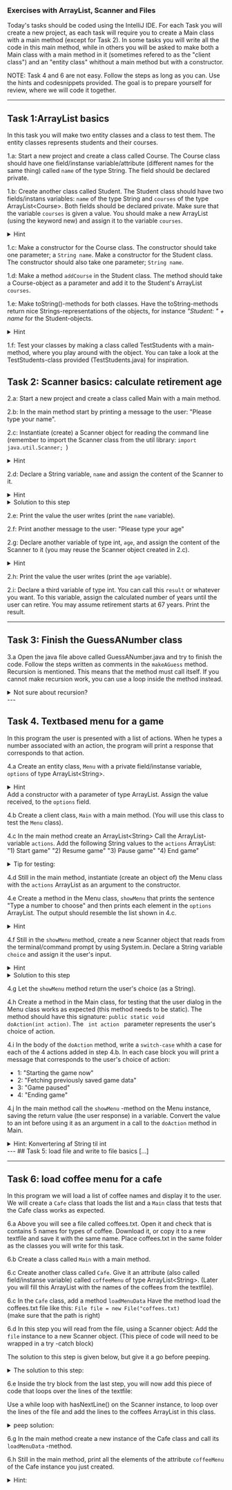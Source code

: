 ### Exercises with ArrayList, Scanner and Files
Today's tasks should be coded using the IntelliJ IDE. For each Task you will create a new project, as each task will require you to create a Main class with a main method (except for Task 2). 
In some tasks you will write all the code in this main method, while in others you will be asked to make both a Main class with a main method in it (sometimes refered to as the "client class") and an "entity class" whithout a main method but with a constructor. 

NOTE: Task 4 and 6 are not easy. Follow the steps as long as you can. Use the hints and codesnippets provided. The goal is to prepare yourself for review, where we will code it together. 

---
## Task 1:ArrayList basics
In this task you will make two entity classes and a class to test them. The entity classes represents students and their courses. 

1.a: Start a new project and create a class called Course. The Course class should have one field/instanse variable/attribute (different names for the same thing) called <code>name</code> of the type String. The field should be declared private. 

1.b: Create another class called Student. The Student class should have two fields/instans variables: <code>name</code> of the type String and <code>courses</code> of the type ArrayList\<Course\>. Both fields should be declared private. Make sure that the variable <code>courses</code> is given a value. You should make a new ArrayList (using the keyword new) and assign it to the variable <code>courses</code>.

<details>
  <summary>Hint</summary>
  <p>Remember to import java.util.ArrayList.
  The beginning of the class should look like this
  <code>import java.util.ArrayList; 
  public class Student{
  </code>
  </p>
</details>

1.c: Make a constructor for the Course class. The constructor should take one parameter; a <code>String name</code>. 
Make a constructor for the Student class. The constructor should also take one parameter; <code>String name</code>.

1.d: Make a method <code>addCourse</code> in the Student class. The method should take a Course-object as a parameter and add it to the Student's ArrayList <code>courses</code>.

1.e: Make toString()-methods for both classes. Have the toString-methods return nice Strings-representations of the objects, for instance <i>"Student: " + name</i> for the Student-objects. 
<details>
  <summary>Hint</summary>
  <p>You can read about toString <a href="https://www.geeksforgeeks.org/object-tostring-method-in-java/">here</a>.
  </p>
</details>

1.f: Test your classes by making a class called TestStudents with a main-method, where you play around with the object. You can take a look at the TestStudents-class provided (TestStudents.java) for inspiration. 

## Task 2: Scanner basics: calculate retirement age
2.a: Start a new project and create a class called Main with a main method.

2.b: In the main method start by printing a message to the user: "Please type your name".

2.c: Instantiate (create) a Scanner object for reading the command line (remember to import the Scanner class from the util library: <code>import java.util.Scanner; </code>)
<details>
  <summary>Hint</summary>
  <p>Remember that Scanner can take System.in as an argument to the constructor. System.in reads from the terminal/command prompt just as System.out prints to it.</p>
</details>

2.d: Declare a String variable, <code>name</code> and assign the content of the Scanner to it.
<details>
  <summary>Hint</summary>
  <p>
    The user input will be returned by <code>
    scanner.nextLine();
    </code>
  </p>
</details>
<details>
  <summary>Solution to this step</summary>
  <p>
    <code>
    Scanner scanner = new Scanner(System.in);
    String name = scan.nextLine();
</code>
</p>
</details>

2.e: Print the value the user writes (print the <code>name</code> variable).

2.f: Print another message to the user: "Please type your age"

2.g: Declare another variable of type int, <code>age</code>, and assign the content of the Scanner to it (you may reuse the Scanner object created in 2.c).
<details>
  <summary>Hint</summary>
  <p>You will need to use <i>another</i> of Scanner's methods to read the content as you are now reading an int and not a String. You can get an overview of Scanner's methods in the <a href="https://docs.oracle.com/javase/8/docs/api/">Java API</a>.</p>
</details>

2.h: Print the value the user writes (print the <code>age</code> variable).

2.i: Declare a third variable of type int. You can call this <code>result</code> or whatever you want. To this variable, assign the calculated number of years until the user can retire. You may assume retirement starts at 67 years. Print the result.

---

## Task 3: Finish the GuessANumber class
3.a Open the java file above called GuessANumber.java and try to finish the code. Follow the steps written as comments in the <code>makeAGuess</code> method. Recursion is mentioned. This means that the method must call itself. If you cannot make recursion work, you can use a loop inside the method instead. 
<details>
  <summary>Not sure about recursion?</summary>
  <p><a href="https://www.geeksforgeeks.org/recursion-in-java/">Read about it here</a></p>
</details>
---

## Task 4. Textbased menu for a game
In this program the user is presented with a list of actions. When he types a number associated with an action, the program will print a response that corresponds to that action.

4.a Create an entity class, <code>Menu</code> with a private field/instanse variable, <code>options</code> of type ArrayList\<String\>. 
 <details>
  <summary>Hint</summary>
  <p>Remember to import java.util.ArrayList.
  </p>
</details>
Add a constructor with a parameter of type ArrayList.  
Assign the value received, to the <code>options</code> field. 


4.b Create a client class, <code>Main</code> with a main method. 
(You will use this class to test the <code>Menu</code> class).

4.c In the main method create an ArrayList\<String\> Call the ArrayList-variable <code>actions</code>. Add the following String values to the <code>actions</code> ArrayList:
"1) Start game"
"2) Resume game"
"3) Pause game"
"4) End game"

<details>
  <summary>Tip for testing:</summary>
You can test the actions ArrayList by printing one of the elements:

<code>
System.out.print(actions.get(2)) // expected output: "Pause game"
</code>
</details>

4.d Still in the main method, instantiate (create an object of) the Menu class with the <code>actions</code> ArrayList as an argument to the constructor. 

4.e Create a method in the Menu class, <code>showMenu</code> that prints the sentence "Type a number to choose" and then prints each element in the <code>options</code> ArrayList.
The output should resemble the list shown in 4.c.

 <details>
  <summary>Hint</summary>
  <p>use a <code>for-each</code>loop for printing the options
  </p>
</details>

4.f Still in the <code>showMenu</code> method, create a new Scanner object that reads from the terminal/command prompt by using System.in. Declare a String variable <code>choice</code> and assign it the user's input. 

<details>
  <summary>Hint</summary>
  <p>
    The user input will be returned by <code>
    scanner.nextLine();
    </code>
  </p>
</details>

<details>
  <summary>Solution to this step</summary>
  <p>
    <code>
    Scanner scan = new Scanner(System.in);
    String choice = scan.nextLine();
</code>
</p>
</details>

4.g Let the <code>showMenu</code> method return the user's choice (as a String). 

4.h Create a method in the Main class, for testing that the user dialog in the Menu class works as expected (this method needs to be static). The method should have this signature: <code>public static void doAction(int action)</code>. The <code> int action </code> parameter represents the user's choice of action. 

4.i In the body of the <code>doAction</code> method, write a <code>switch-case</code> whith a case for each of the 4 actions added in step 4.b. In each case block you will print a message that corresponds to the user's choice of action:
   + 1: "Starting the game now"
   + 2: "Fetching previously saved game data"
   + 3: "Game paused"
   + 4: "Ending game"


4.j In the main method call the <code>showMenu</code> -method on the Menu instance, saving the return value (the user response) in a variable. Convert the value to an int before using it as an argument in a call to the <code>doAction</code> method in Main.

<details>
  <summary>Hint: Konvertering af String til int</summary>
  <p>
    <code>
    String response = showMenu();
    int convertedResponse = Integer.parseInt(response);
    doAction(convertedResponse);

</code>
</p>
</details>
---
## Task 5: load file and write to file basics
[...]

---

## Task 6: load coffee menu for a cafe
In this program we will load a list of coffee names and display it to the user. We will create a <code>Cafe</code> class that loads the list and a <code>Main</code> class that tests that the Cafe class works as expected.

6.a Above you will see a file called coffees.txt. Open it and check that is contains 5 names for types of coffee. Download it, or copy it to a new textfile and save it with the same name. Place coffees.txt in the same folder as the classes you will write for this task.

6.b Create a class called <code>Main</code> with a main method. 

6.c Create another class called <code>Cafe</code>. Give it an attribute (also called field/instanse variable) called <code>coffeeMenu</code> of type ArrayList\<String\>. 
(Later you will fill this ArrayList with the names of the coffees from the textfile).


6.c In the <code>Cafe</code> class, add a method <code>loadMenuData</code> 
Have the method load the coffees.txt file like this:
<code>File file = new File("coffees.txt) </code>  
(make sure that the path is right)


6.d In this step you will read from the file, using a Scanner object: Add the <code>file</code> instance to a new Scanner object. (This piece of code will need to be wrapped in a try -catch block)

The solution to this step is given below, but give it a go before peeping.
<details>
  <summary> The solution to this step:
  </summary>
  <code>try {

         Scanner scan = new Scanner(file); 

     }catch(FileNotFoundException e){

        System.out.println("File not found. Check path and filename");  

      }
</code>
</details>


6.e Inside the try block from the last step, you will now add this piece of code that loops over the lines of the textfile:


Use a while loop with hasNextLine() on the Scanner instance, to loop over the lines of the file and add the lines to the coffees ArrayList in this class.
<details>
  <summary> peep solution:
  </summary>
<code>

  while(scan.hasNextLine()){

        coffeeMenu.add(scan.nextLine());

  }

</code>      
</details>

6.g In the main method create a new instance of the Cafe class and call its <code>loadMenuData</code> -method.

6.h Still in the main method, print all the elements of the  attribute <code>coffeeMenu</code> of the Cafe instance you just created.
<details>
  <summary> Hint:</summary>
  You should use a for-loop, and in the body of the loop use the <code>get()</code> method of ArrayList, to get hold of the item before printing it.  
</details>




